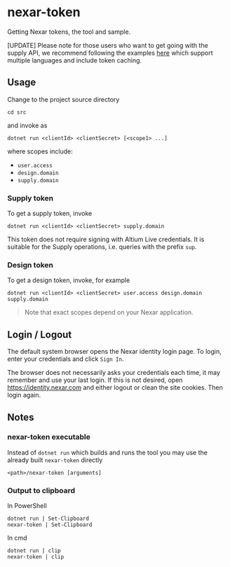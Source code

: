 # nexar-token

Getting Nexar tokens, the tool and sample.

[UPDATE] Please note for those users who want to get going with the supply API, we recommend following the examples [here](https://github.com/NexarDeveloper/nexar-first-supply-query) which support multiple languages and include token caching.

## Usage

Change to the project source directory

    cd src

and invoke as

    dotnet run <clientId> <clientSecret> [<scope1> ...]

where scopes include:

- `user.access`
- `design.domain`
- `supply.domain`

### Supply token

To get a supply token, invoke

    dotnet run <clientId> <clientSecret> supply.domain

This token does not require signing with Altium Live credentials.
It is suitable for the Supply operations, i.e. queries with the prefix `sup`.

### Design token

To get a design token, invoke, for example

    dotnet run <clientId> <clientSecret> user.access design.domain supply.domain

> Note that exact scopes depend on your Nexar application.

## Login / Logout

The default system browser opens the Nexar identity login page.
To login, enter your credentials and click `Sign In`.

The browser does not necessarily asks your credentials each time, it may remember and use your last login.
If this is not desired, open <https://identity.nexar.com> and either logout or clean the site cookies.
Then login again.

## Notes

### nexar-token executable

Instead of `dotnet run` which builds and runs the tool you may use the already built `nexar-token` directly

    <path>/nexar-token [arguments]

### Output to clipboard

In PowerShell

    dotnet run | Set-Clipboard
    nexar-token | Set-Clipboard

In cmd

    dotnet run | clip
    nexar-token | clip

